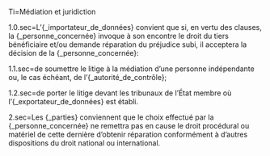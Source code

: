 Ti=Médiation et juridiction

1.0.sec=L’{_importateur_de_données} convient que si, en vertu des clauses, la {_personne_concernée} invoque à son encontre le droit du tiers bénéficiaire et/ou demande réparation du préjudice subi, il acceptera la décision de la {_personne_concernée}:

1.1.sec=de soumettre le litige à la médiation d’une personne indépendante ou, le cas échéant, de l’{_autorité_de_contrôle};

1.2.sec=de porter le litige devant les tribunaux de l’État membre où l’{_exportateur_de_données} est établi.

2.sec=Les {_parties} conviennent que le choix effectué par la {_personne_concernée} ne remettra pas en cause le droit procédural ou matériel de cette dernière d’obtenir réparation conformément à d’autres dispositions du droit national ou international.
